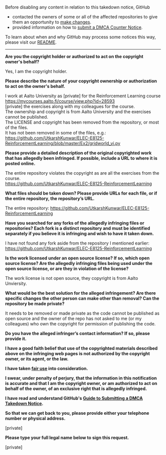 Before disabling any content in relation to this takedown notice, GitHub
- contacted the owners of some or all of the affected repositories to give them an opportunity to [make changes](https://docs.github.com/en/github/site-policy/dmca-takedown-policy#a-how-does-this-actually-work).
- provided information on how to [submit a DMCA Counter Notice](https://docs.github.com/en/articles/guide-to-submitting-a-dmca-counter-notice).

To learn about when and why GitHub may process some notices this way, please visit our [README](https://github.com/github/dmca/blob/master/README.md).

---

**Are you the copyright holder or authorized to act on the copyright owner's behalf?**

Yes, I am the copyright holder.

**Please describe the nature of your copyright ownership or authorization to act on the owner's behalf.**

I work at Aalto University as [private] for the Reinforcement Learning course https://mycourses.aalto.fi/course/view.php?id=28593  
[private] the exercises along with my colleagues for the course.  
The ownership and copyright is from Aalto University and the exercises cannot be published.  
The LICENSE and copyright has been removed from the repository, or most of the files.  
It has not been removed in some of the files, e.g.: https://github.com/UtkarshKunwar/ELEC-E8125-ReinforcementLearning/blob/master/Ex2/gridworld_vi.py

**Please provide a detailed description of the original copyrighted work that has allegedly been infringed. If possible, include a URL to where it is posted online.**

The entire repository violates the copyright as are all the exercises from the course.  
https://github.com/UtkarshKunwar/ELEC-E8125-ReinforcementLearning

**What files should be taken down? Please provide URLs for each file, or if the entire repository, the repository’s URL.**

The entire repository: https://github.com/UtkarshKunwar/ELEC-E8125-ReinforcementLearning

**Have you searched for any forks of the allegedly infringing files or repositories? Each fork is a distinct repository and must be identified separately if you believe it is infringing and wish to have it taken down.**

I have not found any fork aside from the repository I mentioned earlier: https://github.com/UtkarshKunwar/ELEC-E8125-ReinforcementLearning

**Is the work licensed under an open source license? If so, which open source license? Are the allegedly infringing files being used under the open source license, or are they in violation of the license?**

The work license is not open source, they copyright is from Aalto Unviersity.

**What would be the best solution for the alleged infringement? Are there specific changes the other person can make other than removal? Can the repository be made private?**

It needs to be removed or made private as the code cannot be published as open source and the owner of the repo has not asked to me (or my colleagues) who own the copyright for permission of publishing the code.

**Do you have the alleged infringer’s contact information? If so, please provide it.**

**I have a good faith belief that use of the copyrighted materials described above on the infringing web pages is not authorized by the copyright owner, or its agent, or the law.**

**I have taken <a href="https://www.lumendatabase.org/topics/22">fair use</a> into consideration.**

**I swear, under penalty of perjury, that the information in this notification is accurate and that I am the copyright owner, or am authorized to act on behalf of the owner, of an exclusive right that is allegedly infringed.**

**I have read and understand GitHub's <a href="https://docs.github.com/articles/guide-to-submitting-a-dmca-takedown-notice/">Guide to Submitting a DMCA Takedown Notice</a>.**

**So that we can get back to you, please provide either your telephone number or physical address.**

[private]

**Please type your full legal name below to sign this request.**

[private]
